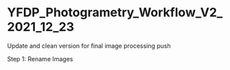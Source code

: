 # YFDP_Photogrametry_Workflow_V2_2021_12_23
 Update and clean version for final image processing push


 Step 1: Rename Images
 
